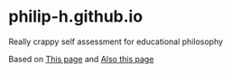 # philip-h.github.io

Really crappy self assessment for educational philosophy

Based on [This page](http://oregonstate.edu/instruct/ed416/selfassessment.html) and [Also this page](http://oregonstate.edu/instruct/ed416/selfassessment.html)
